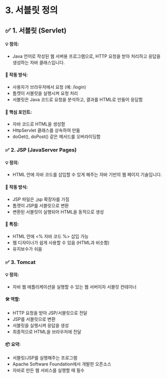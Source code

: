 # 3. 서블릿 정의


## ✅ 1. 서블릿 (Servlet)
#### 💡 정의:
- Java 언어로 작성된 웹 서버용 프로그램으로, HTTP 요청을 받아 처리하고 응답을 생성하는 자바 클래스입니다.
#### 🔧 작동 방식:
- 사용자가 브라우저에서 요청 (예: /login)
- 톰캣이 서블릿을 실행시켜 요청 처리
- 서블릿은 Java 코드로 요청을 분석하고, 결과를 HTML로 만들어 응답함

#### 🧠 핵심 포인트:
- 자바 코드로 HTML을 생성함
- HttpServlet 클래스를 상속하여 만듦
- doGet(), doPost() 같은 메서드를 오버라이딩함

### ✅ 2. JSP (JavaServer Pages)
#### 💡 정의:
- HTML 안에 자바 코드를 삽입할 수 있게 해주는 자바 기반의 웹 페이지 기술입니다.
#### 🔧 작동 방식:
- JSP 파일은 .jsp 확장자를 가짐
- 톰캣이 JSP를 서블릿으로 변환
- 변환된 서블릿이 실행되어 HTML을 동적으로 생성

#### 🌱 특징:
- HTML 안에 <% 자바 코드 %> 삽입 가능
- 웹 디자이너가 쉽게 사용할 수 있음 (HTML과 비슷함)
- 유지보수가 쉬움

### ✅ 3. Tomcat
#### 💡 정의:
- 자바 웹 애플리케이션을 실행할 수 있는 웹 서버이자 서블릿 컨테이너
#### 🛠 역할:
- HTTP 요청을 받아 JSP/서블릿으로 전달
- JSP를 서블릿으로 변환
- 서블릿을 실행시켜 응답을 생성
- 최종적으로 HTML을 브라우저에 전달

#### 📦 요약:
- 서블릿/JSP를 실행해주는 프로그램
- Apache Software Foundation에서 개발한 오픈소스
- 자바로 만든 웹 서비스를 실행할 때 필수
